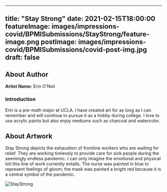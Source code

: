
---
title: "Stay Strong"
date: 2021-02-15T18:00:00
featureImage: images/impressions-covid/BPMISubmissions/StayStrong/feature-image.png
postImage: images/impressions-covid/BPMISubmissions/covid-post-img.jpg
draft: false
---

## About Author

**Artist Name:** Erin O'Neil 

### Introduction
Erin is a pre-math major at UCLA. I have created art for as long as I can remember and will continue to pursue it as a hobby during college. I love to use acrylic paints but also enjoy mediums such as charcoal and watercolor. 




## About Artwork
Stay Strong depicts the exhaustion of frontline workers who are waiting for relief. They are working tirelessly to provide care for sick people during the seemingly endless pandemic. I can only imagine the emotional and physical toll this line of work currently entails. The nurse was painted in blue to represent feelings of gloom; the mask was painted a bright red because it is a central symbol of the pandemic. 


![StayStrong](../../images/impressions-covid/BPMISubmissions/StayStrong/StayStrong.png)
